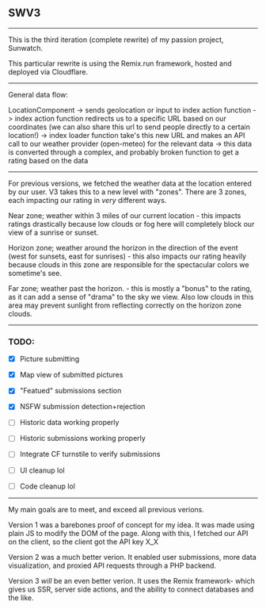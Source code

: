 
## SWV3

****

This is the third iteration (complete rewrite) of my passion project, Sunwatch.

This particular rewrite is using the Remix.run framework, hosted and deployed via Cloudflare.


****

General data flow:

LocationComponent -> sends geolocation or input to index action function -> index action function redirects us to a specific URL based on our coordinates (we can also share this url to send people directly to a certain location!) -> index loader function take's this new URL and makes an API call to our weather provider (open-meteo) for the relevant data -> this data is converted through a complex, and probably broken function to get a rating based on the data

****

For previous versions, we fetched the weather data at the location entered by our user. V3 takes this to a new level with "zones".
There are 3 zones, each impacting our rating in *very* different ways.

Near zone; weather within 3 miles of our current location - this impacts ratings drastically because low clouds or fog here will completely block our view of a sunrise or sunset.


Horizon zone; weather around the horizon in the direction of the event (west for sunsets, east for sunrises) - this also impacts our rating heavily because clouds in this zone are responsible for the spectacular colors we sometime's see.


Far zone; weather past the horizon. - this is mostly a "bonus" to the rating, as it can add a sense of "drama" to the sky we view. Also low clouds in this area may prevent sunlight from reflecting correctly on the horizon zone clouds.

****

### TODO:


- [x] Picture submitting
- [x] Map view of submitted pictures
- [x] "Featued" submissions section
- [x] NSFW submission detection+rejection
- [ ] Historic data working properly
- [ ] Historic submissions working properly
- [ ] Integrate CF turnstile to verify submissions
- [ ] UI cleanup lol
- [ ] Code cleanup lol





****

My main goals are to meet, and exceed all previous verions.


Version 1 was a barebones proof of concept for my idea. It was made using plain JS to modify the DOM of the page. Along with this, I fetched our API on the client, so the client got the API key X_X


Version 2 was a much better verion. It enabled user submissions, more data visualization, and proxied API requests through a PHP backend.


Version 3 *will* be an even better verion. It uses the Remix framework- which gives us SSR, server side actions, and the ability to connect databases and the like.



